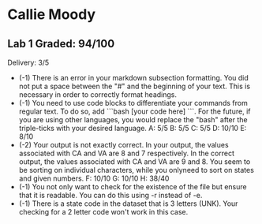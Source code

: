 # Callie Moody

## Lab 1 Graded: 94/100

Delivery: 3/5
- (-1) There is an error in your markdown subsection formatting. You did not put a space between the "#" and the beginning of your text. This is necessary in order to correctly format headings.
- (-1) You need to use code blocks to differentiate your commands from regular text. To do so, add \`\`\`bash [your code here] \`\`\`. For the future, if you are using other languages, you would replace the "bash" after the triple-ticks with your desired language.
A: 5/5
B: 5/5
C: 5/5
D: 10/10
E: 8/10
- (-2) Your output is not exactly correct. In your output, the values associated with CA and VA are 8 and 7 respectively. In the correct output, the values associated with CA and VA are 9 and 8. You seem to be sorting on individual characters, while you onlyneed to sort on states and given numbers. 
F: 10/10
G: 10/10
H: 38/40
- (-1) You not only want to check for the existence of the file but ensure that it is readable. You can do this using -r instead of -e. 
- (-1) There is a state code in the dataset that is 3 letters (UNK). Your checking for a 2 letter code won't work in this case. 
